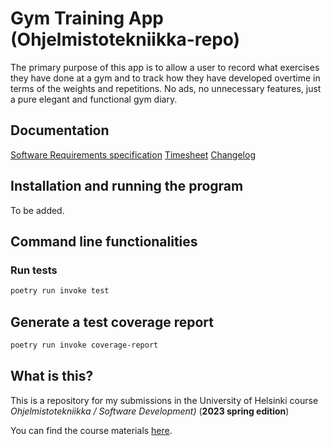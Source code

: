
# Gym Training App (Ohjelmistotekniikka-repo)

The primary purpose of this app is to allow a user to record what exercises they have done at a gym and to track how they have developed overtime in terms of the weights and repetitions. No ads, no unnecessary features, just a pure elegant and functional gym diary. 



## Documentation

[Software Requirements specification](https://github.com/sippohippo/ot-harjoitustyo/blob/master/dokumentaatio/vaatimusmaarittely.md)
[Timesheet](https://github.com/sippohippo/ot-harjoitustyo/blob/master/dokumentaatio/timesheet.md)
[Changelog](https://github.com/sippohippo/ot-harjoitustyo/blob/master/dokumentaatio/changelog.md)

## Installation and running the program

To be added.


## Command line functionalities

### Run tests

```bash
poetry run invoke test
```

## Generate a test coverage report

```bash
poetry run invoke coverage-report
```


## What is this?

This is a repository for my submissions in the University of Helsinki course *Ohjelmistotekniikka / Software Development)* (**2023 spring edition**)

You can find the course materials [here](https://ohjelmistotekniikka-hy.github.io). 

